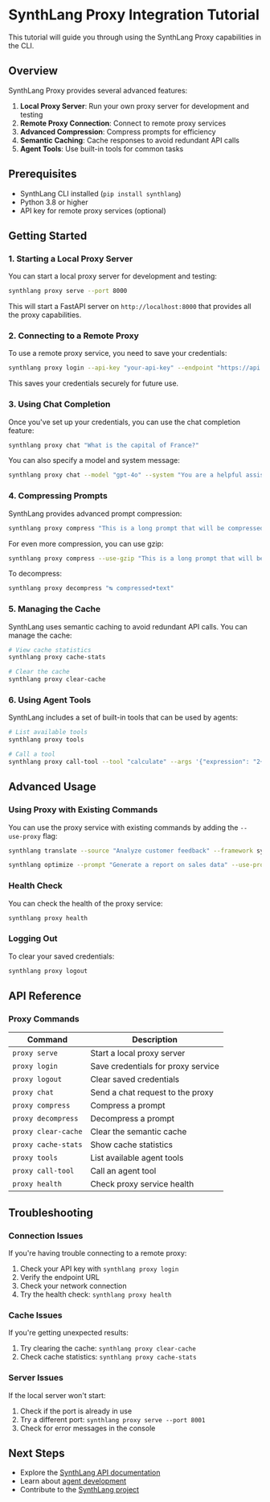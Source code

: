 # SynthLang Proxy Integration Tutorial

This tutorial will guide you through using the SynthLang Proxy capabilities in the CLI.

## Overview

SynthLang Proxy provides several advanced features:

1. **Local Proxy Server**: Run your own proxy server for development and testing
2. **Remote Proxy Connection**: Connect to remote proxy services
3. **Advanced Compression**: Compress prompts for efficiency
4. **Semantic Caching**: Cache responses to avoid redundant API calls
5. **Agent Tools**: Use built-in tools for common tasks

## Prerequisites

- SynthLang CLI installed (`pip install synthlang`)
- Python 3.8 or higher
- API key for remote proxy services (optional)

## Getting Started

### 1. Starting a Local Proxy Server

You can start a local proxy server for development and testing:

```bash
synthlang proxy serve --port 8000
```

This will start a FastAPI server on `http://localhost:8000` that provides all the proxy capabilities.

### 2. Connecting to a Remote Proxy

To use a remote proxy service, you need to save your credentials:

```bash
synthlang proxy login --api-key "your-api-key" --endpoint "https://api.example.com"
```

This saves your credentials securely for future use.

### 3. Using Chat Completion

Once you've set up your credentials, you can use the chat completion feature:

```bash
synthlang proxy chat "What is the capital of France?"
```

You can also specify a model and system message:

```bash
synthlang proxy chat --model "gpt-4o" --system "You are a helpful assistant" "What is the capital of France?"
```

### 4. Compressing Prompts

SynthLang provides advanced prompt compression:

```bash
synthlang proxy compress "This is a long prompt that will be compressed using SynthLang compression techniques"
```

For even more compression, you can use gzip:

```bash
synthlang proxy compress --use-gzip "This is a long prompt that will be compressed using SynthLang compression techniques"
```

To decompress:

```bash
synthlang proxy decompress "↹ compressed•text"
```

### 5. Managing the Cache

SynthLang uses semantic caching to avoid redundant API calls. You can manage the cache:

```bash
# View cache statistics
synthlang proxy cache-stats

# Clear the cache
synthlang proxy clear-cache
```

### 6. Using Agent Tools

SynthLang includes a set of built-in tools that can be used by agents:

```bash
# List available tools
synthlang proxy tools

# Call a tool
synthlang proxy call-tool --tool "calculate" --args '{"expression": "2+2"}'
```

## Advanced Usage

### Using Proxy with Existing Commands

You can use the proxy service with existing commands by adding the `--use-proxy` flag:

```bash
synthlang translate --source "Analyze customer feedback" --framework synthlang --use-proxy
```

```bash
synthlang optimize --prompt "Generate a report on sales data" --use-proxy
```

### Health Check

You can check the health of the proxy service:

```bash
synthlang proxy health
```

### Logging Out

To clear your saved credentials:

```bash
synthlang proxy logout
```

## API Reference

### Proxy Commands

| Command | Description |
|---------|-------------|
| `proxy serve` | Start a local proxy server |
| `proxy login` | Save credentials for proxy service |
| `proxy logout` | Clear saved credentials |
| `proxy chat` | Send a chat request to the proxy |
| `proxy compress` | Compress a prompt |
| `proxy decompress` | Decompress a prompt |
| `proxy clear-cache` | Clear the semantic cache |
| `proxy cache-stats` | Show cache statistics |
| `proxy tools` | List available agent tools |
| `proxy call-tool` | Call an agent tool |
| `proxy health` | Check proxy service health |

## Troubleshooting

### Connection Issues

If you're having trouble connecting to a remote proxy:

1. Check your API key with `synthlang proxy login`
2. Verify the endpoint URL
3. Check your network connection
4. Try the health check: `synthlang proxy health`

### Cache Issues

If you're getting unexpected results:

1. Try clearing the cache: `synthlang proxy clear-cache`
2. Check cache statistics: `synthlang proxy cache-stats`

### Server Issues

If the local server won't start:

1. Check if the port is already in use
2. Try a different port: `synthlang proxy serve --port 8001`
3. Check for error messages in the console

## Next Steps

- Explore the [SynthLang API documentation](https://synthlang.org/docs/api)
- Learn about [agent development](https://synthlang.org/docs/agents)
- Contribute to the [SynthLang project](https://github.com/ruvnet/SynthLang)